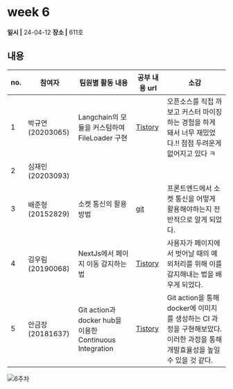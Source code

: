 # week 6
**일시 |** 24-04-12 
**장소 |** 611호

## 내용

|no.  |참여자          |팀원별 활동 내용|공부 내용 url|소감|
|--------|--------------|----------------------------------|--------------------|--|
|1       |박규연(20203065)|Langchain의 모듈을 커스텀하여 FileLoader 구현|[Tistory](https://noooey.tistory.com/82)|오픈소스를 직접 까보고 커스터 마이징하는 경험을 하게 돼서 너무 재밌었다.!! 점점 두려운게 없어지고 있다 ㅋ
|2       |심재민(20203093)|||
|3       |배준형(20152829)|소켓 통신의 활용 방법|[git](https://github.com/ryanbae94/TIL/blob/main/0412.md)|프론트엔드에서 소켓 통신을 어떻게 활용해야하는지 전반적으로 알게 되었다.
|4       |김우림(20190068)|NextJs에서 페이지 이동 감지하는 법|[Tistory](https://kwoooo.tistory.com/14)|사용자가 페이지에서 벗어날 때의 예외처리를 위해 이를 감지해내는 법을 배우게 되었다.
|5       |안금장(20181637)|Git action과 docker hub을 이용한 Continuous Integration|[Tistory](https://koomchang.tistory.com/36)|Git action을 통해 docker에 이미지를 생성하는 CI 과정을 구현해보았다. 이러한 과정을 통해 개발효율성을 높일 수 있을 것 같다.


![6주차](https://github.com/Team-WeQuiz/wequiz/assets/66217855/ae6ef838-540b-4775-96c9-05ac4c1fe7c1)
